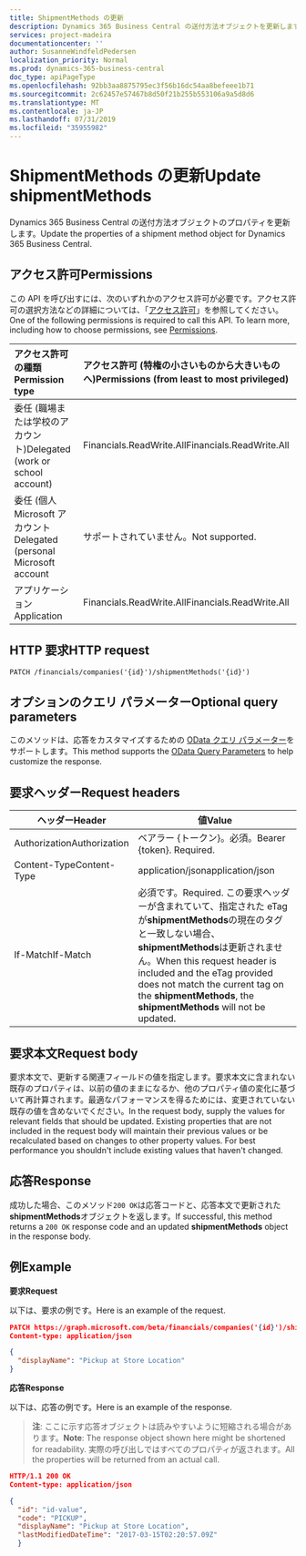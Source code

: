 ```yaml
---
title: ShipmentMethods の更新
description: Dynamics 365 Business Central の送付方法オブジェクトを更新します。
services: project-madeira
documentationcenter: ''
author: SusanneWindfeldPedersen
localization_priority: Normal
ms.prod: dynamics-365-business-central
doc_type: apiPageType
ms.openlocfilehash: 92bb3aa8875795ec3f56b16dc54aa8befeee1b71
ms.sourcegitcommit: 2c62457e57467b8d50f21b255b553106a9a5d8d6
ms.translationtype: MT
ms.contentlocale: ja-JP
ms.lasthandoff: 07/31/2019
ms.locfileid: "35955982"
---
```

# <a name="update-shipmentmethods"></a><span data-ttu-id="3f7c9-103">ShipmentMethods の更新</span><span class="sxs-lookup"><span data-stu-id="3f7c9-103">Update shipmentMethods</span></span>
<span data-ttu-id="3f7c9-104">Dynamics 365 Business Central の送付方法オブジェクトのプロパティを更新します。</span><span class="sxs-lookup"><span data-stu-id="3f7c9-104">Update the properties of a shipment method object for Dynamics 365 Business Central.</span></span>

## <a name="permissions"></a><span data-ttu-id="3f7c9-105">アクセス許可</span><span class="sxs-lookup"><span data-stu-id="3f7c9-105">Permissions</span></span>
<span data-ttu-id="3f7c9-p101">この API を呼び出すには、次のいずれかのアクセス許可が必要です。アクセス許可の選択方法などの詳細については、「[アクセス許可](/graph/permissions-reference)」を参照してください。</span><span class="sxs-lookup"><span data-stu-id="3f7c9-p101">One of the following permissions is required to call this API. To learn more, including how to choose permissions, see [Permissions](/graph/permissions-reference).</span></span>

|<span data-ttu-id="3f7c9-108">アクセス許可の種類</span><span class="sxs-lookup"><span data-stu-id="3f7c9-108">Permission type</span></span> |<span data-ttu-id="3f7c9-109">アクセス許可 (特権の小さいものから大きいものへ)</span><span class="sxs-lookup"><span data-stu-id="3f7c9-109">Permissions (from least to most privileged)</span></span>|
|:---------------|:------------------------------------------|
|<span data-ttu-id="3f7c9-110">委任 (職場または学校のアカウント)</span><span class="sxs-lookup"><span data-stu-id="3f7c9-110">Delegated (work or school account)</span></span>|<span data-ttu-id="3f7c9-111">Financials.ReadWrite.All</span><span class="sxs-lookup"><span data-stu-id="3f7c9-111">Financials.ReadWrite.All</span></span> |
|<span data-ttu-id="3f7c9-112">委任 (個人 Microsoft アカウント</span><span class="sxs-lookup"><span data-stu-id="3f7c9-112">Delegated (personal Microsoft account</span></span>|<span data-ttu-id="3f7c9-113">サポートされていません。</span><span class="sxs-lookup"><span data-stu-id="3f7c9-113">Not supported.</span></span>|
|<span data-ttu-id="3f7c9-114">アプリケーション</span><span class="sxs-lookup"><span data-stu-id="3f7c9-114">Application</span></span>|<span data-ttu-id="3f7c9-115">Financials.ReadWrite.All</span><span class="sxs-lookup"><span data-stu-id="3f7c9-115">Financials.ReadWrite.All</span></span>|

## <a name="http-request"></a><span data-ttu-id="3f7c9-116">HTTP 要求</span><span class="sxs-lookup"><span data-stu-id="3f7c9-116">HTTP request</span></span>
```
PATCH /financials/companies('{id}')/shipmentMethods('{id}')
```

## <a name="optional-query-parameters"></a><span data-ttu-id="3f7c9-117">オプションのクエリ パラメーター</span><span class="sxs-lookup"><span data-stu-id="3f7c9-117">Optional query parameters</span></span>
<span data-ttu-id="3f7c9-118">このメソッドは、応答をカスタマイズするための [OData クエリ パラメーター](/graph/query-parameters)をサポートします。</span><span class="sxs-lookup"><span data-stu-id="3f7c9-118">This method supports the [OData Query Parameters](/graph/query-parameters) to help customize the response.</span></span>

## <a name="request-headers"></a><span data-ttu-id="3f7c9-119">要求ヘッダー</span><span class="sxs-lookup"><span data-stu-id="3f7c9-119">Request headers</span></span>
|<span data-ttu-id="3f7c9-120">ヘッダー</span><span class="sxs-lookup"><span data-stu-id="3f7c9-120">Header</span></span>|<span data-ttu-id="3f7c9-121">値</span><span class="sxs-lookup"><span data-stu-id="3f7c9-121">Value</span></span>|
|------|-----|
|<span data-ttu-id="3f7c9-122">Authorization</span><span class="sxs-lookup"><span data-stu-id="3f7c9-122">Authorization</span></span> |<span data-ttu-id="3f7c9-p102">ベアラー {トークン}。必須。</span><span class="sxs-lookup"><span data-stu-id="3f7c9-p102">Bearer {token}. Required.</span></span>|
|<span data-ttu-id="3f7c9-125">Content-Type</span><span class="sxs-lookup"><span data-stu-id="3f7c9-125">Content-Type</span></span>  |<span data-ttu-id="3f7c9-126">application/json</span><span class="sxs-lookup"><span data-stu-id="3f7c9-126">application/json</span></span>|
|<span data-ttu-id="3f7c9-127">If-Match</span><span class="sxs-lookup"><span data-stu-id="3f7c9-127">If-Match</span></span>      |<span data-ttu-id="3f7c9-128">必須です。</span><span class="sxs-lookup"><span data-stu-id="3f7c9-128">Required.</span></span> <span data-ttu-id="3f7c9-129">この要求ヘッダーが含まれていて、指定された eTag が**shipmentMethods**の現在のタグと一致しない場合、 **shipmentMethods**は更新されません。</span><span class="sxs-lookup"><span data-stu-id="3f7c9-129">When this request header is included and the eTag provided does not match the current tag on the **shipmentMethods**, the **shipmentMethods** will not be updated.</span></span> |

## <a name="request-body"></a><span data-ttu-id="3f7c9-130">要求本文</span><span class="sxs-lookup"><span data-stu-id="3f7c9-130">Request body</span></span>
<span data-ttu-id="3f7c9-p104">要求本文で、更新する関連フィールドの値を指定します。要求本文に含まれない既存のプロパティは、以前の値のままになるか、他のプロパティ値の変化に基づいて再計算されます。最適なパフォーマンスを得るためには、変更されていない既存の値を含めないでください。</span><span class="sxs-lookup"><span data-stu-id="3f7c9-p104">In the request body, supply the values for relevant fields that should be updated. Existing properties that are not included in the request body will maintain their previous values or be recalculated based on changes to other property values. For best performance you shouldn't include existing values that haven't changed.</span></span>

## <a name="response"></a><span data-ttu-id="3f7c9-134">応答</span><span class="sxs-lookup"><span data-stu-id="3f7c9-134">Response</span></span>
<span data-ttu-id="3f7c9-135">成功した場合、このメソッド`200 OK`は応答コードと、応答本文で更新された**shipmentMethods**オブジェクトを返します。</span><span class="sxs-lookup"><span data-stu-id="3f7c9-135">If successful, this method returns a `200 OK` response code and an updated **shipmentMethods** object in the response body.</span></span>

## <a name="example"></a><span data-ttu-id="3f7c9-136">例</span><span class="sxs-lookup"><span data-stu-id="3f7c9-136">Example</span></span>

<span data-ttu-id="3f7c9-137">**要求**</span><span class="sxs-lookup"><span data-stu-id="3f7c9-137">**Request**</span></span>

<span data-ttu-id="3f7c9-138">以下は、要求の例です。</span><span class="sxs-lookup"><span data-stu-id="3f7c9-138">Here is an example of the request.</span></span>
```json
PATCH https://graph.microsoft.com/beta/financials/companies('{id}')/shipmentMethods('{id}')
Content-type: application/json

{
  "displayName": "Pickup at Store Location"
}
```

<span data-ttu-id="3f7c9-139">**応答**</span><span class="sxs-lookup"><span data-stu-id="3f7c9-139">**Response**</span></span>

<span data-ttu-id="3f7c9-140">以下は、応答の例です。</span><span class="sxs-lookup"><span data-stu-id="3f7c9-140">Here is an example of the response.</span></span> 

> <span data-ttu-id="3f7c9-141">**注**: ここに示す応答オブジェクトは読みやすいように短縮される場合があります。</span><span class="sxs-lookup"><span data-stu-id="3f7c9-141">**Note**:  The response object shown here might be shortened for readability.</span></span> <span data-ttu-id="3f7c9-142">実際の呼び出しではすべてのプロパティが返されます。</span><span class="sxs-lookup"><span data-stu-id="3f7c9-142">All the properties will be returned from an actual call.</span></span>

```json
HTTP/1.1 200 OK
Content-type: application/json

{
  "id": "id-value",
  "code": "PICKUP",
  "displayName": "Pickup at Store Location",
  "lastModifiedDateTime": "2017-03-15T02:20:57.09Z"
  }
```

